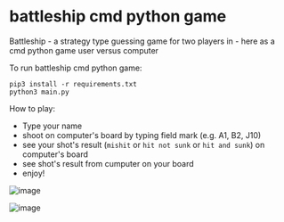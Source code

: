 # battleship cmd python game
Battleship - a strategy type guessing game for two players in - here as a cmd python game user versus computer

To run battleship cmd python game:
```console
pip3 install -r requirements.txt
python3 main.py
```

How to play:
+ Type your name 
+ shoot on computer's board by typing field mark (e.g. A1, B2, J10)
+ see your shot's result (`mishit` or `hit not sunk` or `hit and sunk`) on computer's board
+ see shot's result from cumputer on your board
+ enjoy!

![image](https://user-images.githubusercontent.com/92529038/162516605-99629e4e-0b17-4ff5-91a7-a15f924f4eaf.png)

![image](https://user-images.githubusercontent.com/92529038/162516692-1e10299b-dbb3-48f0-a852-976e26f7603e.png)
